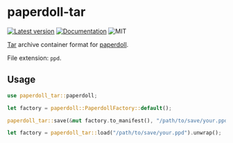 # paperdoll-tar

[![Latest version](https://img.shields.io/crates/v/paperdoll.svg)](https://crates.io/crates/paperdoll-tar)
[![Documentation](https://docs.rs/paperdoll/badge.svg)](https://docs.rs/paperdoll-tar)
![MIT](https://img.shields.io/badge/license-MIT-blue.svg)

[Tar](https://en.wikipedia.org/wiki/Tar_%28computing%29) archive container format for [paperdoll](https://github.com/fralonra/paperdoll).

File extension: `ppd`.

## Usage

```rust
use paperdoll_tar::paperdoll;

let factory = paperdoll::PaperdollFactory::default();

paperdoll_tar::save(&mut factory.to_manifest(), "/path/to/save/your.ppd");

let factory = paperdoll_tar::load("/path/to/save/your.ppd").unwrap();
```
